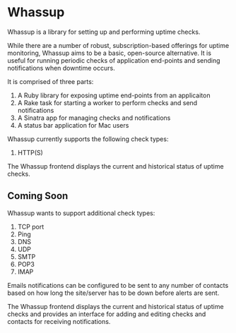 Whassup
=======

Whassup is a library for setting up and performing uptime checks.

While there are a number of robust, subscription-based offerings for
uptime monitoring, Whassup aims to be a basic, open-source alternative.
It is useful for running periodic checks of application end-points
and sending notifications when downtime occurs.

It is comprised of three parts:

1. A Ruby library for exposing uptime end-points from an applicaiton
2. A Rake task for starting a worker to perform checks and send notifications
3. A Sinatra app for managing checks and notifications
4. A status bar application for Mac users

Whassup currently supports the following check types:

1. HTTP(S)

The Whassup frontend displays the current and historical status of uptime checks.

Coming Soon
-----------

Whassup wants to support additional check types:

1. TCP port
2. Ping
3. DNS
4. UDP
5. SMTP
6. POP3
7. IMAP

Emails notifications can be configured to be sent to any number of contacts
based on how long the site/server has to be down before alerts are sent.

The Whassup frontend displays the current and historical status of uptime checks
and provides an interface for adding and editing checks and contacts for receiving
notifications.
